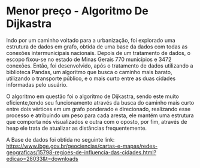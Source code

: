 # Menor preço - Algoritmo De Dijkastra

Indo por um caminho voltado para a urbanização, foi explorado uma estrutura de dados em grafo, obtida de uma base da dados com todas as conexões intermunicipais nacionais. Depois de um tratamento de dados, o escopo fixou-se no estado de Minas Gerais 770 municípios e 3472 conexões. 
Então, foi desenvolvido, após o tratamento de dados utilizando a biblioteca Pandas, um algoritmo que busca o caminho mais barato, utilizando o transporte público, e o mais curto entre as duas cidades informadas pelo usuário.

O algoritmo em questão foi o algoritmo de Dijkastra, sendo este muito eficiente,tendo seu funcionamento através da busca do caminho mais curto entre dois vértices em um grafo ponderado e direcionado, realizando esse processo e atribuindo um peso para cada aresta, ele mantém uma estrutura que comporta nós visualizados e outra com o oposto, por fim, através de heap ele trata de atualizar as distâncias frequentemente.

A Base de dados foi obtida no seguinte link: https://www.ibge.gov.br/geociencias/cartas-e-mapas/redes-geograficas/15798-regioes-de-influencia-das-cidades.html?edicao=28033&t=downloads

